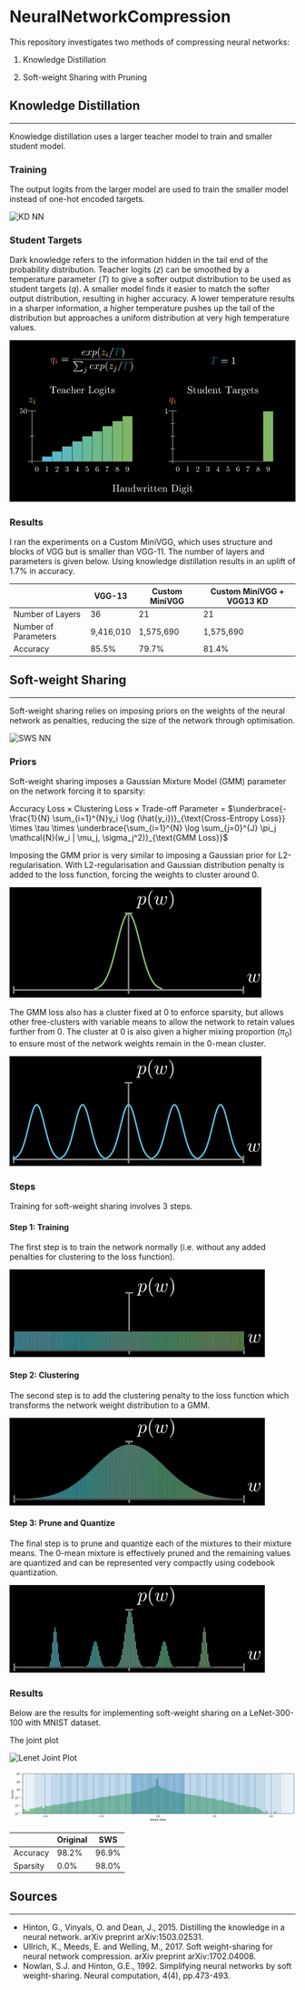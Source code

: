 # NeuralNetworkCompression

This repository investigates two methods of compressing neural networks:

1. Knowledge Distillation

2. Soft-weight Sharing with Pruning

## Knowledge Distillation
---

Knowledge distillation uses a larger teacher model to train and smaller student model.

### Training

The output logits from the larger model are used to train the smaller model instead of one-hot encoded targets.

![KD NN](figs/gifs/KD_NN.gif?raw=true "KD NN")

### Student Targets

Dark knowledge refers to the information hidden in the tail end of the probability distribution. Teacher logits ($z$) can be smoothed by a temperature parameter ($T$) to give a softer output distribution to be used as student targets ($q$). A smaller model finds it easier to match the softer output distribution, resulting in higher accuracy. A lower temperature results in a sharper information, a higher temperature pushes up the tail of the distribution but approaches a uniform distribution at very high temperature values.

![KD Dark Knowledge](figs/gifs/KD_Dark_Knowledge.gif?raw=true "KD Dark Knowledge")

### Results

I ran the experiments on a Custom MiniVGG, which uses structure and blocks of VGG but is smaller than VGG-11. The number of layers and parameters is given below. Using knowledge distillation results in an uplift of 1.7% in accuracy.

|                      | VGG-13    | Custom MiniVGG | Custom MiniVGG + VGG13 KD |
|----------------------|-----------|----------------|---------------------------|
| Number of Layers     | 36        | 21             | 21                        |
| Number of Parameters | 9,416,010 | 1,575,690      | 1,575,690                 |
| Accuracy             | 85.5%     | 79.7%          | 81.4%                     |

## Soft-weight Sharing
---

Soft-weight sharing relies on imposing priors on the weights of the neural network as penalties, reducing the size of the network through optimisation.

![SWS NN](figs/gifs/SWS_NN.gif?raw=true "SWS NN")

### Priors

Soft-weight sharing imposes a Gaussian Mixture Model (GMM) parameter on the network forcing it to sparsity:

$\text{Accuracy Loss} \times \text{Clustering Loss} \times \text{Trade-off Parameter}$ =
$\underbrace{-\frac{1}{N} \sum_{i=1}^{N}y_i \log (\hat{y_i})}_{\text{Cross-Entropy Loss}} \times \tau \times \underbrace{\sum_{i=1}^{N} \log \sum_{j=0}^{J} \pi_j \mathcal{N}(w_i | \mu_j, \sigma_j^2)}_{\text{GMM Loss}}$

Imposing the GMM prior is very similar to imposing a Gaussian prior for L2-regularisation. With L2-regularisation and Gaussian distribution penalty is added to the loss function, forcing the weights to cluster around 0.

![SWS Prior L2](figs/gifs/SWS_Priors_L2.gif?raw=true "SWS Prior L2")

The GMM loss also has a cluster fixed at 0 to enforce sparsity, but allows other free-clusters with variable means to allow the network to retain values further from 0. The cluster at 0 is also given a higher mixing proportion ($\pi_0$) to ensure most of the network weights remain in the 0-mean cluster.

![SWS Prior GMM](figs/gifs/SWS_Priors_GMM.gif?raw=true "SWS Prior GMM")

### Steps

Training for soft-weight sharing involves 3 steps.

#### Step 1: Training

The first step is to train the network normally (i.e. without any added penalties for clustering to the loss function).

![SWS SWS Clustering Step 1 Training](figs/gifs/SWS_Clustering_1_training.gif?raw=true "SWS Clustering Step 1 Training")

#### Step 2: Clustering

The second step is to add the clustering penalty to the loss function which transforms the network weight distribution to a GMM.

![SWS Clustering Step 2 Clustering](figs/gifs/SWS_Clustering_2_clustering.gif?raw=true "SWS Clustering Step 2 Clustering")

#### Step 3: Prune and Quantize

The final step is to prune and quantize each of the mixtures to their mixture means. The 0-mean mixture is effectively pruned and the remaining values are quantized and can be represented very compactly using codebook quantization.

![SWS Clustering Step 3 Prune and Quantize](figs/gifs/SWS_Clustering_3_prune_quantize.gif?raw=true "SWS Clustering Step 1 Prune and Quantize")

### Results

Below are the results for implementing soft-weight sharing on a LeNet-300-100 with MNIST dataset.

The joint plot

![Lenet Joint Plot](figs/lenet_jp.gif?raw=true "Lenet Joint Plot")

![Lenet SWS Weights](figs/lenet_sws_weights.gif?raw=true "Lenet SWS Weights")

|          | Original | SWS   |
|----------|----------|-------|
| Accuracy | 98.2%    | 96.9% |
| Sparsity | 0.0%     | 98.0% |



## Sources
---
- Hinton, G., Vinyals, O. and Dean, J., 2015. Distilling the knowledge in a neural network. arXiv preprint arXiv:1503.02531.
- Ullrich, K., Meeds, E. and Welling, M., 2017. Soft weight-sharing for neural network compression. arXiv preprint arXiv:1702.04008.
- Nowlan, S.J. and Hinton, G.E., 1992. Simplifying neural networks by soft weight-sharing. Neural computation, 4(4), pp.473-493.
